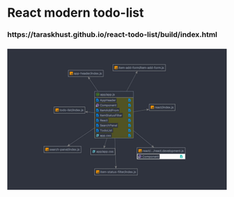 <h1>React modern todo-list</h1>
<h3>https://taraskhust.github.io/react-todo-list/build/index.html<h3>

<img src='react-todo-map.jpg'>